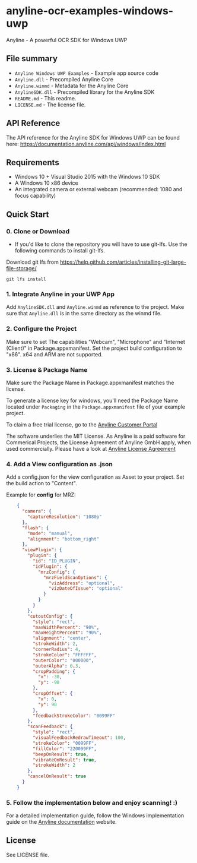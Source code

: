 # anyline-ocr-examples-windows-uwp
Anyline - A powerful OCR SDK for Windows UWP


## File summary

* `Anyline Windows UWP Examples` - Example app source code
* `Anyline.dll` - Precompiled Anyline Core
* `Anyline.winmd` - Metadata for the Anyline Core
* `AnylineSDK.dll` - Precompiled library for the Anyline SDK
* `README.md` - This readme.
* `LICENSE.md` - The license file.


## API Reference

The API reference for the Anyline SDK for Windows UWP can be found here: https://documentation.anyline.com/api/windows/index.html


## Requirements

- Windows 10 + Visual Studio 2015 with the Windows 10 SDK
- A Windows 10 x86 device
- An integrated camera or external webcam (recommended: 1080 and focus capability)


## Quick Start


### 0. Clone or Download

* If you'd like to clone the repository you will have to use git-lfs. Use the following commands to install git-lfs.

Download git lfs from https://help.github.com/articles/installing-git-large-file-storage/

```
git lfs install
```


### 1. Integrate Anyline in your UWP App

Add `AnylineSDK.dll` and `Anyline.winmd` as reference to the project.
Make sure that `Anyline.dll` is in the same directory as the winmd file.


### 2. Configure the Project

Make sure to set The capabilities "Webcam", "Microphone" and "Internet (Client)" in Package.appxmanifest. Set the project build configuration to "x86". x64 and ARM are not supported.


### 3. License & Package Name

Make sure the Package Name in Package.appxmanifest matches the license.

To generate a license key for windows, you'll need the Package Name located under `Packaging` in the `Package.appxmanifest` file of your example project.

To claim a free trial license, go to the [Anyline Customer Portal](https://customer.anyline.com/login)

The software underlies the MIT License. As Anyline is a paid software for Commerical Projects, the License Agreement of Anyline GmbH apply, when used commercially. Please have a look at [Anyline License Agreement](https://anylinewebsiteresource.blob.core.windows.net/wordpressmedia/2015/12/ULA-AnylineSDK-August2015.pdf)


### 4. Add a View configuration as .json

Add a config.json for the view configuration as Asset to your project. 
Set the build action to "Content".

Example for **config** for MRZ:

```json
	{
	  "camera": {
		"captureResolution": "1080p"
	  },
	  "flash": {
		"mode": "manual",
		"alignment": "bottom_right"
	  },
	  "viewPlugin": {
		"plugin": {
		  "id": "ID_PLUGIN",
		  "idPlugin": {
			"mrzConfig": {
			  "mrzFieldScanOptions": {
				"vizAddress": "optional",
				"vizDateOfIssue": "optional"
			  }
			}
		  }
		},
		"cutoutConfig": {
		  "style": "rect",
		  "maxWidthPercent": "90%",
		  "maxHeightPercent": "90%",
		  "alignment": "center",
		  "strokeWidth": 2,
		  "cornerRadius": 4,
		  "strokeColor": "FFFFFF",
		  "outerColor": "000000",
		  "outerAlpha": 0.3,
		  "cropPadding": {
			"x": -30,
			"y": -90
		  },
		  "cropOffset": {
			"x": 0,
			"y": 90
		  },
		  "feedbackStrokeColor": "0099FF"
		},
		"scanFeedback": {
		  "style": "rect",
		  "visualFeedbackRedrawTimeout": 100,
		  "strokeColor": "0099FF",
		  "fillColor": "220099FF",
		  "beepOnResult": true,
		  "vibrateOnResult": true,
		  "strokeWidth": 2
		},
		"cancelOnResult": true
	  }
	}
```


### 5. Follow the implementation below and enjoy scanning! :)

For a detailed implementation guide, follow the Windows implementation guide on the [Anyline documentation](https://documentation.anyline.com) website.


## License

See LICENSE file.